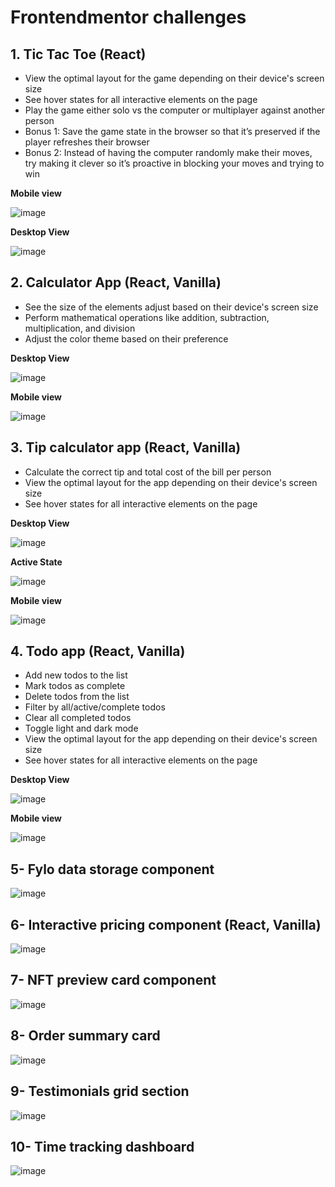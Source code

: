 # Frontendmentor challenges

## 1. Tic Tac Toe (React)
  - View the optimal layout for the game depending on their device's screen size
  - See hover states for all interactive elements on the page
  - Play the game either solo vs the computer or multiplayer against another person
  - Bonus 1: Save the game state in the browser so that it’s preserved if the player refreshes their browser
  - Bonus 2: Instead of having the computer randomly make their moves, try making it clever so it’s proactive in        blocking your moves and trying to win
    
**Mobile view**

![image](https://github.com/user-attachments/assets/169cc45d-37a9-42dc-9f63-9346a32c76f4)

**Desktop View**


![image](https://github.com/user-attachments/assets/e922189e-d9a6-472f-8f76-9db25ae84e0d)


## 2. Calculator App (React, Vanilla)
- See the size of the elements adjust based on their device's screen size
- Perform mathematical operations like addition, subtraction, multiplication, and division
- Adjust the color theme based on their preference

**Desktop View**

![image](https://github.com/user-attachments/assets/2d9cf2ba-b699-4588-b18a-322ae397e901)

**Mobile view**

![image](https://github.com/user-attachments/assets/6b07efd2-9837-4daa-b8c3-b668ab5de825)


## 3. Tip calculator app (React, Vanilla)

- Calculate the correct tip and total cost of the bill per person
- View the optimal layout for the app depending on their device's screen size
- See hover states for all interactive elements on the page

**Desktop View**

![image](https://github.com/user-attachments/assets/3d17d77c-cb55-44dc-9836-ea9b723ab110)

**Active State**

![image](https://github.com/user-attachments/assets/29043300-182b-4114-9a28-dcdcff23bfea)

**Mobile view**

![image](https://github.com/user-attachments/assets/8cd6b10f-74b5-4f9e-bd44-7711c4cdb388)



## 4. Todo app (React, Vanilla)
- Add new todos to the list
- Mark todos as complete
- Delete todos from the list
- Filter by all/active/complete todos
- Clear all completed todos
- Toggle light and dark mode
- View the optimal layout for the app depending on their device's screen size
- See hover states for all interactive elements on the page

**Desktop View** 

![image](https://github.com/user-attachments/assets/9297de00-228d-4305-b697-91bffb6adba9)

**Mobile view**

![image](https://github.com/user-attachments/assets/018f6367-cda7-4a86-ab16-28b16add0315)

## 5- Fylo data storage component
![image](https://github.com/user-attachments/assets/6a97729e-7239-42ec-94c2-a60dac0efe6e)

## 6- Interactive pricing component (React, Vanilla)
![image](https://github.com/user-attachments/assets/34e448f6-b7e0-4f75-b318-5ea2dd09f121)

## 7- NFT preview card component
![image](https://github.com/user-attachments/assets/85405bc3-db4b-41a2-b22a-62371de8e5dd)

## 8- Order summary card
![image](https://github.com/user-attachments/assets/c2f5ff7d-092b-4187-9d9d-1c725d9567a8)

## 9- Testimonials grid section
![image](https://github.com/user-attachments/assets/77a675ec-4041-4019-9879-68bcc7b2d41f)

## 10- Time tracking dashboard
![image](https://github.com/user-attachments/assets/dc219bdf-41b9-447c-acd9-bacb2c89781e)


